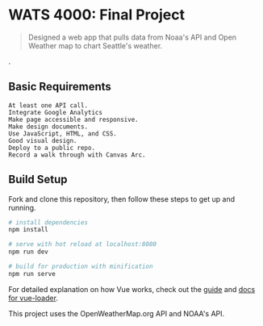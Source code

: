 # WATS 4000: Final Project

> Designed a web app that pulls data from Noaa's API and Open Weather map to chart Seattle's weather.

.

## Basic Requirements
    At least one API call.
    Integrate Google Analytics
    Make page accessible and responsive.
    Make design documents.
    Use JavaScript, HTML, and CSS.
    Good visual design.
    Deploy to a public repo.
    Record a walk through with Canvas Arc.


## Build Setup

Fork and clone this repository, then follow these steps to get up and running.

``` bash
# install dependencies
npm install

# serve with hot reload at localhost:8080
npm run dev

# build for production with minification
npm run serve

```

For detailed explanation on how Vue works, check out the [guide](https://cli.vuejs.org/guide/) and [docs for vue-loader](https://cli.vuejs.org/config/#css-loaderoptions).

This project uses the OpenWeatherMap.org API and NOAA's API.
